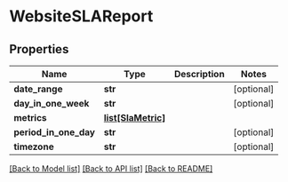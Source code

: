 # WebsiteSLAReport

## Properties
Name | Type | Description | Notes
------------ | ------------- | ------------- | -------------
**date_range** | **str** |  | [optional] 
**day_in_one_week** | **str** |  | [optional] 
**metrics** | [**list[SlaMetric]**](SlaMetric.md) |  | 
**period_in_one_day** | **str** |  | [optional] 
**timezone** | **str** |  | [optional] 

[[Back to Model list]](../README.md#documentation-for-models) [[Back to API list]](../README.md#documentation-for-api-endpoints) [[Back to README]](../README.md)


